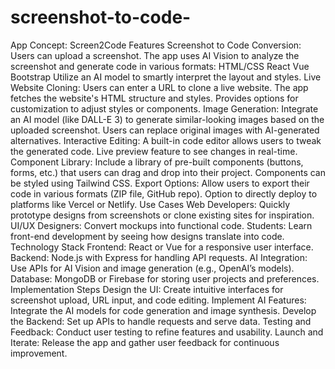 # screenshot-to-code-
App Concept: Screen2Code
Features
Screenshot to Code Conversion:
Users can upload a screenshot.
The app uses AI Vision to analyze the screenshot and generate code in various formats:
HTML/CSS
React
Vue
Bootstrap
Utilize an AI model to smartly interpret the layout and styles.
Live Website Cloning:
Users can enter a URL to clone a live website.
The app fetches the website's HTML structure and styles.
Provides options for customization to adjust styles or components.
Image Generation:
Integrate an AI model (like DALL-E 3) to generate similar-looking images based on the uploaded screenshot.
Users can replace original images with AI-generated alternatives.
Interactive Editing:
A built-in code editor allows users to tweak the generated code.
Live preview feature to see changes in real-time.
Component Library:
Include a library of pre-built components (buttons, forms, etc.) that users can drag and drop into their project.
Components can be styled using Tailwind CSS.
Export Options:
Allow users to export their code in various formats (ZIP file, GitHub repo).
Option to directly deploy to platforms like Vercel or Netlify.
Use Cases
Web Developers: Quickly prototype designs from screenshots or clone existing sites for inspiration.
UI/UX Designers: Convert mockups into functional code.
Students: Learn front-end development by seeing how designs translate into code.
Technology Stack
Frontend: React or Vue for a responsive user interface.
Backend: Node.js with Express for handling API requests.
AI Integration: Use APIs for AI Vision and image generation (e.g., OpenAI’s models).
Database: MongoDB or Firebase for storing user projects and preferences.
Implementation Steps
Design the UI: Create intuitive interfaces for screenshot upload, URL input, and code editing.
Implement AI Features: Integrate the AI models for code generation and image synthesis.
Develop the Backend: Set up APIs to handle requests and serve data.
Testing and Feedback: Conduct user testing to refine features and usability.
Launch and Iterate: Release the app and gather user feedback for continuous improvement.
